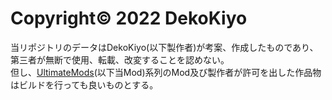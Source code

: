 # Copyright© 2022 DekoKiyo
当リポジトリのデータはDekoKiyo(以下製作者)が考案、作成したものであり、第三者が無断で使用、転載、改変することを認めない。<br>
但し、[UltimateMods](https://github.com/Dekokiyo/UltimateMods)(以下当Mod)系列のMod及び製作者が許可を出した作品物はビルドを行っても良いものとする。